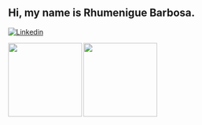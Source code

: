 ## Hi, my name is Rhumenigue Barbosa.

[![Linkedin](https://img.shields.io/badge/-Arthur_Diniz-blue?style=flat-square&logo=Linkedin&logoColor=white&link=https://www.linkedin.com/in/arthurbdiniz/)](https://www.linkedin.com/in/arthurbdiniz/)

<a href="https://github.com/arthurbdiniz">
  <img align="left" height='150px' src="https://github-readme-stats.vercel.app/api/top-langs/?username=arthurbdiniz&hide=jupyter%20notebook,html&layout=compact&theme=algolia" />
</a>

<a href="https://github.com/arthurbdiniz">
  <img align="left"  height='150px' src="https://github-readme-stats.vercel.app/api?username=arthurbdiniz&show_icons=true&theme=algolia" />
</a>
